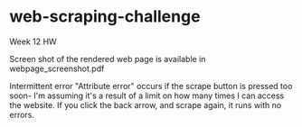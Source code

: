 # web-scraping-challenge
Week 12 HW

Screen shot of the rendered web page is available in webpage_screenshot.pdf

Intermittent error "Attribute error" occurs if the scrape button is pressed too soon- I'm assuming it's a result of a limit on how many times I can access the website. If you click the back arrow, and scrape again, it runs with no errors.
